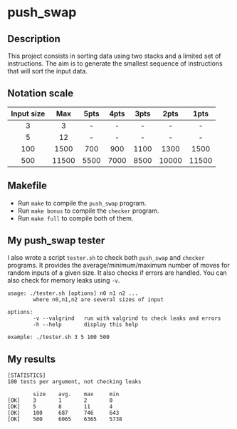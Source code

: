 # push_swap

## Description
This project consists in sorting data using two stacks and a limited set of instructions. The aim is to generate the smallest sequence of instructions that will sort the input data.

## Notation scale

| Input size | Max | 5pts | 4pts | 3pts | 2pts | 1pts |
| :----: |:-----:|:-----:|:-----:|:-----:|:-----:|:-----:|
| 3    	 |  3    |   -   |   -   |   -   |   -   |   -   |
| 5   	 | 12    |   -   |   -   |   -   |   -   |   -   |
| 100    | 1500  |  700  |  900  | 1100  | 1300  | 1500  |
| 500    | 11500 |  5500 |  7000 |  8500 | 10000 | 11500 |

## Makefile
- Run `make` to compile the `push_swap` program.
- Run `make bonus` to compile the `checker` program.
- Run `make full` to compile both of them.

## My push_swap tester
I also wrote a script `tester.sh` to check both `push_swap` and `checker` programs. It provides the average/minimum/maximum number of moves for random inputs of a given size. It also checks if errors are handled. You can also check for memory leaks using `-v`.
```
usage: ./tester.sh [options] n0 n1 n2 ...
        where n0,n1,n2 are several sizes of input

options:
        -v --valgrind   run with valgrind to check leaks and errors
        -h --help       display this help

example: ./tester.sh 3 5 100 500
```

## My results

```
[STATISTICS]
100 tests per argument, not checking leaks

	    size	avg.	max 	min
[OK]	3		1		2		0
[OK]	5		8		11		4
[OK]	100		687		746		643
[OK]	500		6065	6365	5738
```